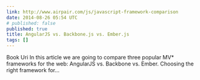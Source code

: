 ```yaml
---
link: http://www.airpair.com/js/javascript-framework-comparison
date: 2014-08-26 05:54 UTC
# published: false
published: true
title: AngularJS vs. Backbone.js vs. Ember.js
tags: []
---
```


Book Uri In this article we are going to compare three popular MV* frameworks for the web: AngularJS vs. Backbone vs. Ember. Choosing the right framework for…

